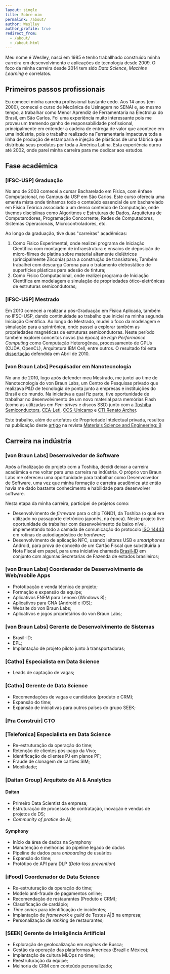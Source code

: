 ```yaml
---
layout: single
title: Sobre mim
permalink: /about/
author: Weslley
author_profile: true
redirect_from: 
  - /about/
  - /about.html
---
```


Meu nome é Weslley, nasci em 1985 e tenho traballhado construído minha carreira em desenvolvimento e aplicações de tecnologia desde 2009. O foco da minha carreira desde 2014 tem sido _Data Science_, _Machine Learning_ e correlatos.

## Primeiros passos profissionais

Eu comecei minha carreira profissional bastante cedo. Aos 14 anos (em 2000), comecei o curso de Mecânica de Usinagem no SENAI e, ao mesmo tempo, a trabalhar como Menor Aprendiz de Ferramentaria na Electrolux do Brasil, em São Carlos. Foi uma experiência muito interessante pois me proveu um tremendo ganho de responsabilidade profissional, principalmente em entender a cadeira de entrega de valor que acontece em uma indústria, pois o trabalho realizado na Ferramentaria impactava toda a linha de produção de estamparia e injeção de plásticos de uma fábrica que distribuia seus produtos por toda a América Latina. Esta experiência durou até 2002, onde parei minha carreira para me dedicar aos estudos.

## Fase acadêmica

### [IFSC-USP] Graduação

No ano de 2003 comecei a cursar Bacharelado em Física, com ênfase Computacional, no Campus da USP em São Carlos. Este curso oferecia uma ementa mista onde tinhamos todo o conteúdo essencial de um bacharelado em Física Teórica associado a um denso conteúdo de Computação, onde tivemos disciplinas como Algoritmos e Estruturas de Dados, Arquitetura de Computarodores, Programação Concorrente, Redes de Computadores, Sistemas Operacionais, Microcontroladores, etc.

Ao longo da graduação, tive duas "carreiras" acadêmicas:
1. Como Físico Experimental, onde realizei programa de Iniciação Científica com montagem de infraestrutura e ensaios de deposição de micro-filmes de platina sobre material altamente dielétricos (principalmente Zirconia) para a construção de transistores; Também trabalhei com descarga Corona para o tratamento eletrostático de superfícies plásticas para adesão de tintura;
2. Como Físico Computacional, onde realizei programa de Iniciação Científica em modelagem e simulação de propriedades ótico-eletrônicas de estruturas semicondutoras;

### [IFSC-USP] Mestrado

Em 2010 comecei a realizar a pós-Graduação em Física Aplicada, também no IFSC-USP, dando continuidade ao trabalho que iniciei na minha segunda Iniciação Científica. Ao longo do Mestrado, mudei o foco da modelagem e simulação para a spintrônica, onde passei a explorar também as propriedades magnéticas de estruturas semicondutoras. Neste período também explorei conceitos novos (na época) de _High Performance Computing_ como Computação Heterogênea, processamento de GPUs (CUDA, OpenCL), Arquitetura IBM Cell, entre outros. O resultado foi esta [dissertação](https://teses.usp.br/teses/disponiveis/76/76132/tde-27042010-083948/pt-br.php) defendida em Abril de 2010.

### [von Braun Labs] Pesquisador em Nanotecnologia

No ano de 2010, logo após defender meu Mestrado, me juntei ao time de Nanotecnologia do von Braun Labs, um Centro de Pesquisas privado que realizava P&D de tecnologia de ponta junto a empresas e instituições do Brasil e do mundo. Na iniciativa a qual fiz parte, tive oportunidade de trabalhar no desenvolvimento de um novo material para memórias Flash (como as utilizadas em _Pen-drives_ e discos SSD) junto com a [Toshiba Semiconductors](http://toshiba.semicon-storage.com/us/top.html), [CEA-Leti](http://www.leti-cea.com/), [CCS-Unicamp](https://www.ccs.unicamp.br/ccsnano/) e [CTI Renato Archer](https://cti.gov.br/).

Este trabalho, além de artefatos de Propriedade Intelectual privada, resultou na publicação deste [artigo](https://www.sciencedirect.com/science/article/abs/pii/S0921510712001237) na revista [Materials Science and Engineering: B](https://www.sciencedirect.com/journal/materials-science-and-engineering-b)

## Carreira na indústria

### [von Braun Labs] Desenvolvedor de Software

Após a finalização do projeto com a Toshiba, decidi deixar a carreira acadêmica e me voltar para uma carreira na indústria. O próprio von Braun Labs me ofereceu uma oportunidade para trabalhar como Desenvolvedor de Software, uma vez que minha formação e carreira acadêmica até então havia me dado bastante conhecimento e habilidade para desenvolver software.

Nesta etapa da minha carreira, participei de projetos como:
- Desenvolvimento de _firmware_ para o chip T6ND1, da Toshiba (o qual era utilizado no passaporte eletrônico japonês, na época). Neste projeto tive oportunidade de trabalhar com desenvolvimento de baixo nível, implementando todo a camada de comunicação do protocolo [ISO 14443](https://en.wikipedia.org/wiki/ISO/IEC_14443) em rotinas de autodiagnóstico de _hardware_;
- Desenvolvimento de aplicação NFC, usando leitores USB e _smartphones_ Android, para prova de conceito de um Cartão Fiscal que substituiria a Nota Fiscal em papel, para uma iniciativa chamada [Brasil-ID](http://brasil-id.org.br/) em conjunto com algumas Secretarias de Fazenda de estados brasileiros;

### [von Braun Labs] Coordenador de Desenvolvimento de Web/mobile Apps

- Prototipação e venda técnica de projeto;
- Formação e expansão da equipe;
- Aplicativos ENEM para Lenovo (Windows 8);
- Aplicativos para CNA (Android e iOS);
- Website do von Braun Labs;
- Aplicativos e jogos proprietários do von Braun Labs;

### [von Braun Labs] Gerente de Desenvolvimento de Sistemas

- Brasil-ID;
- EPL;
- Implantação de projeto piloto junto à transportadoras;

### [Catho] Especialista em Data Science

- Leads de captação de vagas;

### [Catho] Gerente de Data Science

- Recomendações de vagas e candidatos (produto e CRM);
- Expansão do time;
- Expansão de iniciativas para outros países do grupo SEEK;

### [Pra Construir] CTO


### [Telefonica] Especialista em Data Science

- Re-estruturação da operação do time;
- Retenção de clientes pós-pago da Vivo;
- Identificação de clientes PJ em planos PF;
- Fraude de clonagem de cartões SIM;
- Mobilidade;

### [Daitan Group] Arquiteto de AI & Analytics

#### Daitan
- Primeiro Data Scientist da empresa;
- Estruturação de processos de contratação, inovação e vendas de projetos de DS;
- _Community of pratice_ de AI;

#### Symphony
- Início da área de dados na Symphony
- Manutenção e melhorias do pipeline legado de dados
- Pipeline de dados para _onboarding_ de usuários
- Expansão do time;
- Protótipo de API para DLP (_Data-loss prevention_)

### [iFood] Coordenador de Data Science

- Re-estruturação da operação do time;
- Modelo anti-fraude de pagamentos online;
- Recomendação de restaurantes (Produto e CRM);
- Classificação de cardápio;
- _Time series_ para identificação de incidentes;
- Implantação de _framework_ e _guild_ de Testes A|B na empresa;
- Personalização de _ranking_ de restaurantes;

### [SEEK] Gerente de Inteligência Artificial

- Exploração de geolocalização em _engines_ de Busca;
- Gestão da operação das plataformas Americas (Brazil e México);
- Implantação de cultura MLOps no time;
- Reestruturação da equipe;
- Melhoria de CRM com conteúdo personalizado;